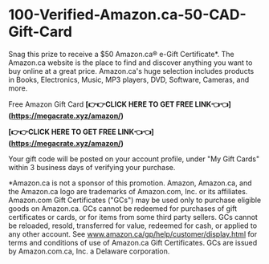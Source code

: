 # 100-Verified-Amazon.ca-50-CAD-Gift-Card
Snag this prize to receive a $50 Amazon.ca® e-Gift Certificate*. The Amazon.ca website is the place to find and discover anything you want to buy online at a great price. Amazon.ca's huge selection includes products in Books, Electronics, Music, MP3 players, DVD, Software, Cameras, and more.

Free Amazon Gift Card
**[👉👉CLICK HERE TO GET FREE LINK👈👈]  (https://megacrate.xyz/amazon/)**

**[👉👉CLICK HERE TO GET FREE LINK👈👈]  (https://megacrate.xyz/amazon/)**

Your gift code will be posted on your account profile, under "My Gift Cards" within 3 business days of verifying your purchase.

*Amazon.ca is not a sponsor of this promotion. Amazon, Amazon.ca, and the Amazon.ca logo are trademarks of Amazon.com, Inc. or its affiliates. Amazon.com Gift Certificates ("GCs") may be used only to purchase eligible goods on Amazon.ca. GCs cannot be redeemed for purchases of gift certificates or cards, or for items from some third party sellers. GCs cannot be reloaded, resold, transferred for value, redeemed for cash, or applied to any other account. See www.amazon.ca/gp/help/customer/display.html for terms and conditions of use of Amazon.ca Gift Certificates. GCs are issued by Amazon.com.ca, Inc. a Delaware corporation.

